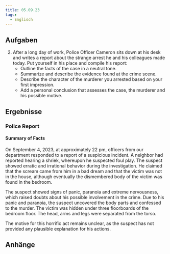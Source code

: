 ```yaml
---
title: 05.09.23
tags:
  - Englisch
---
```


## Aufgaben

2. After a long day of work, Police Officer Cameron sits down at his desk and writes a report about the strange arrest he and his colleagues made today. Put yourself in his place and compile his report:
	- Outline the facts of the case in a neutral tone.
	- Summarize and describe the evidence found at the crime scene.
	- Describe the character of the murderer you arrested based on your first impression.
	- Add a personal conclusion that assesses the case, the murderer and his possible motive.

## Ergebnisse

### Police Report

#### Summary of Facts

On September 4, 2023, at approximately 22 pm, officers from our department responded to a report of a suspicious incident. A neighbor had reported hearing a shriek, whereupon he suspected foul play. The suspect showed erratic and irrational behavior during the investigation. He claimed that the scream came from him in a bad dream and that the victim was not in the house, although eventually the dismembered body of the victim was found in the bedroom.

The suspect showed signs of panic, paranoia and extreme nervousness, which raised doubts about his possible involvement in the crime. Due to his panic and paranoia, the suspect uncovered the body parts and confessed to the murder. The victim was hidden under three floorboards of the bedroom floor. The head, arms and legs were separated from the torso.

The motive for this horrific act remains unclear, as the suspect has not provided any plausible explanation for his actions.

## Anhänge